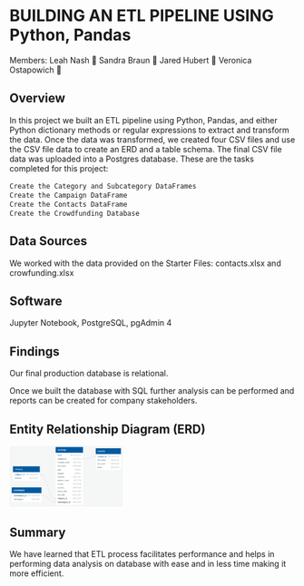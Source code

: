 # BUILDING AN ETL PIPELINE USING Python, Pandas
Members: Leah Nash 💎 Sandra Braun 💎 Jared Hubert 💎 Veronica Ostapowich 💎

## Overview
In this project we built an ETL pipeline using Python, Pandas, and either Python dictionary methods or regular expressions to extract and transform the data. Once the data was transformed, we created four CSV files and use the CSV file data to create an ERD and a table schema. The final CSV file data was uploaded into a Postgres database. These are the tasks completed for this project:

    Create the Category and Subcategory DataFrames
    Create the Campaign DataFrame
    Create the Contacts DataFrame
    Create the Crowdfunding Database

## Data Sources
We worked with the data provided on the Starter Files: contacts.xlsx and crowfunding.xlsx

## Software
Jupyter Notebook, PostgreSQL, pgAdmin 4

## Findings
Our final production database is relational. 

Once we built the database with SQL further analysis can be performed and reports can be created for company stakeholders.

## Entity Relationship Diagram (ERD)

<img src="Resources/ERD.png" width="200" />

## Summary
We have learned that ETL process facilitates performance and helps in performing data analysis on database with ease and in less time making it more efficient.

